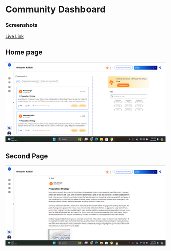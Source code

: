 # Community Dashboard

### Screenshots
<a href="https://community-dashboard-theta.vercel.app/" target="_blank">Live Link </a>
## Home page
<img src="./src/assets/screenshot2.png">

## Second Page
<img src="./src/assets/screenshot1.png">

